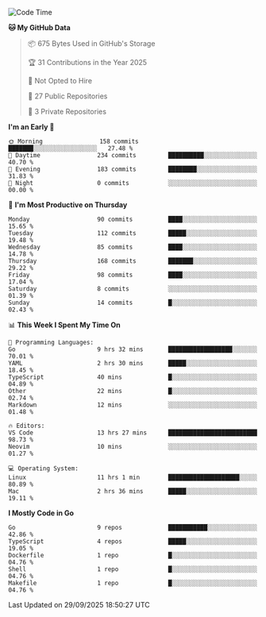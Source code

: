 <!--START_SECTION:waka-->
![Code Time](http://img.shields.io/badge/Code%20Time-1%2C510%20hrs%2023%20mins-blue)

**🐱 My GitHub Data** 

> 📦 675 Bytes Used in GitHub's Storage 
 > 
> 🏆 31 Contributions in the Year 2025
 > 
> 🚫 Not Opted to Hire
 > 
> 📜 27 Public Repositories 
 > 
> 🔑 3 Private Repositories 
 > 
**I'm an Early 🐤** 

```text
🌞 Morning                158 commits         ███████░░░░░░░░░░░░░░░░░░   27.48 % 
🌆 Daytime                234 commits         ██████████░░░░░░░░░░░░░░░   40.70 % 
🌃 Evening                183 commits         ████████░░░░░░░░░░░░░░░░░   31.83 % 
🌙 Night                  0 commits           ░░░░░░░░░░░░░░░░░░░░░░░░░   00.00 % 
```
📅 **I'm Most Productive on Thursday** 

```text
Monday                   90 commits          ████░░░░░░░░░░░░░░░░░░░░░   15.65 % 
Tuesday                  112 commits         █████░░░░░░░░░░░░░░░░░░░░   19.48 % 
Wednesday                85 commits          ████░░░░░░░░░░░░░░░░░░░░░   14.78 % 
Thursday                 168 commits         ███████░░░░░░░░░░░░░░░░░░   29.22 % 
Friday                   98 commits          ████░░░░░░░░░░░░░░░░░░░░░   17.04 % 
Saturday                 8 commits           ░░░░░░░░░░░░░░░░░░░░░░░░░   01.39 % 
Sunday                   14 commits          █░░░░░░░░░░░░░░░░░░░░░░░░   02.43 % 
```


📊 **This Week I Spent My Time On** 

```text
💬 Programming Languages: 
Go                       9 hrs 32 mins       ██████████████████░░░░░░░   70.01 % 
YAML                     2 hrs 30 mins       █████░░░░░░░░░░░░░░░░░░░░   18.45 % 
TypeScript               40 mins             █░░░░░░░░░░░░░░░░░░░░░░░░   04.89 % 
Other                    22 mins             █░░░░░░░░░░░░░░░░░░░░░░░░   02.74 % 
Markdown                 12 mins             ░░░░░░░░░░░░░░░░░░░░░░░░░   01.48 % 

🔥 Editors: 
VS Code                  13 hrs 27 mins      █████████████████████████   98.73 % 
Neovim                   10 mins             ░░░░░░░░░░░░░░░░░░░░░░░░░   01.27 % 

💻 Operating System: 
Linux                    11 hrs 1 min        ████████████████████░░░░░   80.89 % 
Mac                      2 hrs 36 mins       █████░░░░░░░░░░░░░░░░░░░░   19.11 % 
```

**I Mostly Code in Go** 

```text
Go                       9 repos             ███████████░░░░░░░░░░░░░░   42.86 % 
TypeScript               4 repos             █████░░░░░░░░░░░░░░░░░░░░   19.05 % 
Dockerfile               1 repo              █░░░░░░░░░░░░░░░░░░░░░░░░   04.76 % 
Shell                    1 repo              █░░░░░░░░░░░░░░░░░░░░░░░░   04.76 % 
Makefile                 1 repo              █░░░░░░░░░░░░░░░░░░░░░░░░   04.76 % 
```




 Last Updated on 29/09/2025 18:50:27 UTC
<!--END_SECTION:waka-->
